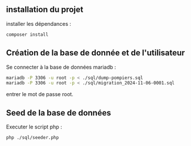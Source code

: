 ## installation du projet

installer les dépendances :
```bash
composer install
```

## Création de la base de donnée et de l'utilisateur

Se connecter à la base de données mariadb :
```bash
mariadb -P 3306 -u root -p < ./sql/dump-pompiers.sql
mariadb -P 3306 -u root -p < ./sql/migration_2024-11-06-0001.sql
```
entrer le mot de passe root.

## Seed de la base de données

Executer le script php :
```bash
php ./sql/seeder.php 
```

